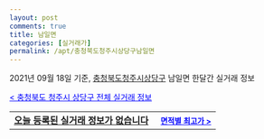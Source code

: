 ```yaml
---
layout: post
comments: true
title: 남일면
categories: [실거래가]
permalink: /apt/충청북도청주시상당구남일면
---
```


2021년 09월 18일 기준, <a href="/apt/충청북도청주시상당구">충청북도청주시상당구</a> 남일면 한달간 실거래 정보

<a style="color: blue;" href="/apt/충청북도청주시상당구">< 충청북도 청주시 상당구 전체 실거래 정보</a>
<!---- start ---->
<table>
  <tr>
    <td colspan="4" style="font-weight: bold;"><a href="/apt/충청북도청주시상당구남일면{name_without_space}">오늘 등록된 실거래 정보가 없습니다</a> &nbsp;&nbsp;&nbsp; <a style="color: blue; font-size: smaller;" href="/apt/충청북도청주시상당구남일면{name_without_space}">면적별 최고가 ></a></td>
  </tr>
    
</table>
<!---- end ---->
    